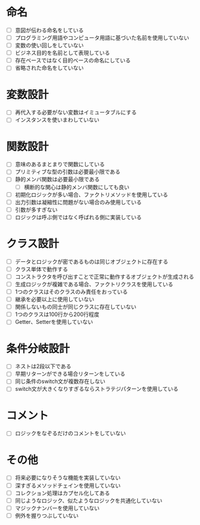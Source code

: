 # 命名
- [ ] 意図が伝わる命名をしている
- [ ] プログラミング用語やコンピュータ用語に基づいた名前を使用していない
- [ ] 変数の使い回しをしていない
- [ ] ビジネス目的を名前として表現している
- [ ] 存在ベースではなく目的ベースの命名にしている
- [ ] 省略された命名をしていない

# 変数設計
- [ ] 再代入する必要がない変数はイミュータブルにする
- [ ] インスタンスを使いまわしていない

# 関数設計
- [ ] 意味のあるまとまりで関数にしている
- [ ] プリミティブな型の引数は必要最小限である
- [ ] 静的メンバ関数は必要最小限である
    - [ ] 横断的な関心は静的メンバ関数にしても良い
- [ ] 初期化ロジックが多い場合、ファクトリメソッドを使用している
- [ ] 出力引数は凝縮性に問題がない場合のみ使用している
- [ ] 引数が多すぎない
- [ ] ロジックは呼ぶ側ではなく呼ばれる側に実装している

# クラス設計
- [ ] データとロジックが密であるものは同じオブジェクトに存在する
- [ ] クラス単体で動作する
- [ ] コンストラクタを呼び出すことで正常に動作するオブジェクトが生成される
- [ ] 生成ロジックが複雑である場合、ファクトリクラスを使用している
- [ ] 1つのクラスはそのクラスのみ責任をおっている
- [ ] 継承を必要以上に使用していない
- [ ] 関係しないもの同士が同じクラスに存在していない
- [ ] 1つのクラスは100行から200行程度
- [ ] Getter、Setterを使用していない

# 条件分岐設計
- [ ] ネストは2段以下である
- [ ] 早期リターンができる場合リターンをしている
- [ ] 同じ条件のswitch文が複数存在しない
- [ ] switch文が大きくなりすぎるならストラテジパターンを使用している

# コメント
- [ ] ロジックをなぞるだけのコメントをしていない

# その他
- [ ] 将来必要になりそうな機能を実装していない
- [ ] 深すぎるメソッドチェインを使用していない
- [ ] コレクション処理はカプセル化してある
- [ ] 同じようなロジック、似たようなロジックを共通化していない
- [ ] マジックナンバーを使用していない
- [ ] 例外を握りつぶしていない
